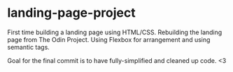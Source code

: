 # landing-page-project

First time building a landing page using HTML/CSS.
Rebuilding the landing page from The Odin Project.
Using Flexbox for arrangement and using semantic tags.

Goal for the final commit is to have fully-simplified and cleaned up code. <3
